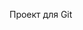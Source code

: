 <!DOCTYPE HTML PUBLIC "-//W3C//DTD HTML 4.01 Transitional//EN" "http://www.w3.org/TR/html4/loose.dtd">
<html>
<head>
<meta http-equiv="Content-Type" content="text/html; charset=utf-8">
<linkhref="https://fonts.googleapis.com/css?family=Roboto&subset=cyrillic"rel="stylesheet"></linkhref>
<title>Документ без названия</title>
</head>
<body>
<p>Проект для Git</p>
</body>
</html> 